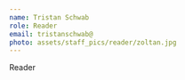 ```yaml
---
name: Tristan Schwab
role: Reader
email: tristanschwab@
photo: assets/staff_pics/reader/zoltan.jpg
---
```


Reader